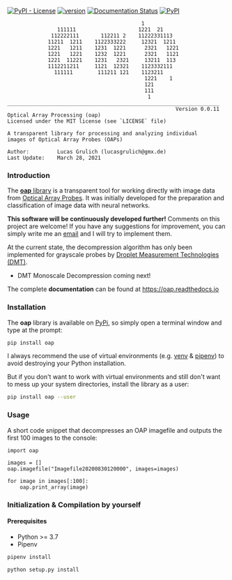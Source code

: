 [![PyPI - License](https://img.shields.io/pypi/l/oap)](LICENSE)
[![version](https://img.shields.io/pypi/pyversions/oap)](https://pypi.python.org/pypi/oap/)
[![Documentation Status](https://readthedocs.org/projects/oap/badge/?version=latest)](https://oap.readthedocs.io/en/latest/?badge=latest)
[![PyPI](https://img.shields.io/pypi/v/oap)](https://pypi.python.org/pypi/oap/)
```
                                           1
                111111                    1221  21
              112222111       112211 2    11222331113
             11211  1211    1122333222     12321  1211
             1221   1211    1231  1221      2321   1221
             1221   1221    1232  1221      2321   1121
             1221  11221    1231   2321     13211  113
             1112211211     1121  12321    1123332111
               111111        111211 121    1123211
                                            1221    1
                                            121
                                            111
                                             1
____________________________________________________________________
                                                      Version 0.0.11
Optical Array Processing (oap)
Licensed under the MIT license (see `LICENSE` file)

A transparent library for processing and analyzing individual
images of Optical Array Probes (OAPs)

Author:         Lucas Grulich (lucasgrulich@gmx.de)
Last Update:    March 28, 2021
```

### Introduction

The [__oap__ library](https://pypi.python.org/pypi/oap/) is a transparent tool for working directly with image data from [Optical Array Probes](https://www.eol.ucar.edu/instruments/two-dimensional-optical-array-cloud-probe).
It was initially developed for the preparation and classification of image data with neural networks.

__This software will be continuously developed further!__ Comments on this project are welcome! If you have any suggestions for improvement, you can simply write me an [email](mailto:lucasgrulich@gmx.de) and I will try to implement them.

At the current state, the decompression algorithm has only been implemented for grayscale probes by [Droplet Measurement Technologies (DMT)](https://www.dropletmeasurement.com/).

* DMT Monoscale Decompression coming next!

The complete __documentation__ can be found at https://oap.readthedocs.io

### Installation

The __oap__ library is available on [PyPi](https://pypi.python.org/pypi/oap/), so simply open a terminal window and type at the prompt:
```bash
pip install oap
```
I always recommend the use of virtual environments (e.g. [venv](https://docs.python.org/3/library/venv.html) & [pipenv](https://github.com/pypa/pipenv)) to avoid destroying your Python installation.

But if you don't want to work with virtual environments and still don't want to mess up your system directories, install the library as a user:
```bash
pip install oap --user
```

### Usage

A short code snippet that decompresses an OAP imagefile and outputs the first 100 images to the console:
```
import oap

images = []
oap.imagefile("Imagefile20200830120000", images=images)

for image in images[:100]:
    oap.print_array(image)
```

### Initialization & Compilation by yourself

#### Prerequisites

* Python >= 3.7
* Pipenv

```bash
pipenv install
```

```bash
python setup.py install
```
